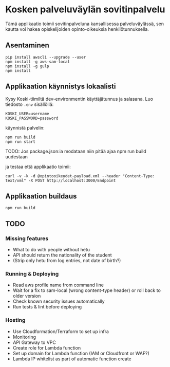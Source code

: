 # Kosken palveluväylän sovitinpalvelu

Tämä applikaatio toimii sovitinpalveluna kansallisessa palveluväylässä,
sen kautta voi hakea opiskelijoiden opinto-oikeuksia henkilötunnuksella.

## Asentaminen

```
pip install awscli --upgrade --user
npm install -g aws-sam-local
npm install -g gulp
npm install
```

## Applikaation käynnistys lokaalisti

Kysy Koski-tiimiltä dev-environmentin käyttäjätunnus ja salasana.
Luo tiedosto ```.env``` sisällöllä:
```
KOSKI_USER=username
KOSKI_PASSWORD=password
```

käynnistä palvelin:

```
npm run build
npm run start
``` 

TODO: Jos package.json:ia modataan niin pitää ajaa npm run build uudestaan

ja testaa että applikaatio toimii:
```
curl -v -k -d @opintooikeudet-payload.xml --header "Content-Type: text/xml" -X POST http://localhost:3000/Endpoint
```

## Applikaation buildaus

```
npm run build
```

## TODO

### Missing features

   * What to do with people without hetu
   * API should return the nationality of the student
   * (Strip only hetu from log entries, not date of birth?)


### Running & Deploying

   * Read aws profile name from command line
   * Wait for a fix to sam-local (wrong content-type header) or roll back to older version
   * Check known security issues automatically
   * Run tests & lint before deploying
   
### Hosting

   * Use Cloudformation/Terraform to set up infra
   * Monitoring
   * API Gateway to VPC
   * Create role for Lambda function
   * Set up domain for Lambda function (IAM or Cloudfront or WAF?)
   * Lambda IP whitelist as part of automatic function create

